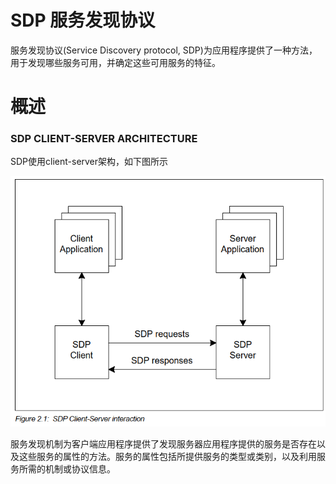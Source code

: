 # SDP 服务发现协议

服务发现协议(Service Discovery protocol, SDP)为应用程序提供了一种方法，用于发现哪些服务可用，并确定这些可用服务的特征。

# 概述

### SDP CLIENT-SERVER ARCHITECTURE  

SDP使用client-server架构，如下图所示

![image-20230222193710656](./img/image-20230222193710656-1698290437852-2.png)

服务发现机制为客户端应用程序提供了发现服务器应用程序提供的服务是否存在以及这些服务的属性的方法。服务的属性包括所提供服务的类型或类别，以及利用服务所需的机制或协议信息。

